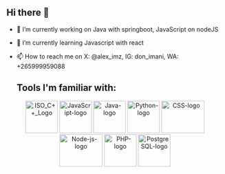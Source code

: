 ## Hi there 👋
- 🔭 I’m currently working on Java with springboot, JavaScript on nodeJS
- 🌱 I’m currently learning Javascript with react
- 📫 How to reach me on X: @alex_imz, IG: don_imani, WA: +265999959088

  ## Tools I'm familiar with:
<p align="center">
  <img src="https://github.com/alexdev2001/alexdev2001/assets/146278746/1e4c601b-1d9a-4e86-b23c-55aec3dd4cab" alt="ISO_C++_Logo" width="75" height="75">
  <img src="https://github.com/alexdev2001/alexdev2001/assets/146278746/89f9d6ec-f445-42a4-b647-2dffd400801b" alt="JavaScript-logo" width="75" height="75">
  <img src="https://github.com/alexdev2001/alexdev2001/assets/146278746/a35bde47-df9e-49d4-9abe-1351c1ad00bc" alt="Java-logo" width="75" height="75">
  <img src="https://github.com/alexdev2001/alexdev2001/assets/146278746/50b315a6-a36f-4d70-bfd5-3f31b8d2df4f" alt="Python-logo" width="75" height="75">
  <img src="https://github.com/alexdev2001/alexdev2001/assets/146278746/a43ba3d5-3c76-49c9-a975-0d0c13c874c5" alt="CSS-logo" width="100" height="75">
  <img src="https://github.com/alexdev2001/alexdev2001/assets/146278746/70d422e6-fcd8-4086-8118-845348a7090e" alt="Node-js-logo" width="100" height="75">
  <img src="https://github.com/alexdev2001/alexdev2001/assets/146278746/b495f6f7-3c58-4cfb-b7c4-c4279180a9b6" alt="PHP-logo" width="75" height="75">
  <img src="https://github.com/alexdev2001/alexdev2001/assets/146278746/d5756936-50e7-45c7-a13c-478241534da7" alt="PostgreSQL-logo" width="75" height="75">
</p>






<!--
**alexdev2001/alexdev2001** is a ✨ _special_ ✨ repository because its `README.md` (this file) appears on your GitHub profile.

Here are some ideas to get you started:

- 🔭 I’m currently working on ...
- 🌱 I’m currently learning ...
- 👯 I’m looking to collaborate on ...
- 🤔 I’m looking for help with ...
- 💬 Ask me about ...
- 📫 How to reach me: ...
- 😄 Pronouns: ...
- ⚡ Fun fact: ...
-->
